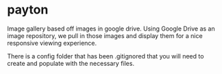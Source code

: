# payton
Image gallery based off images in google drive.
Using Google Drive as an image repository, we pull in those images and display them for a nice responsive viewing experience.

There is a config folder that has been .gitignored that you will need to create and populate with the necessary files.
